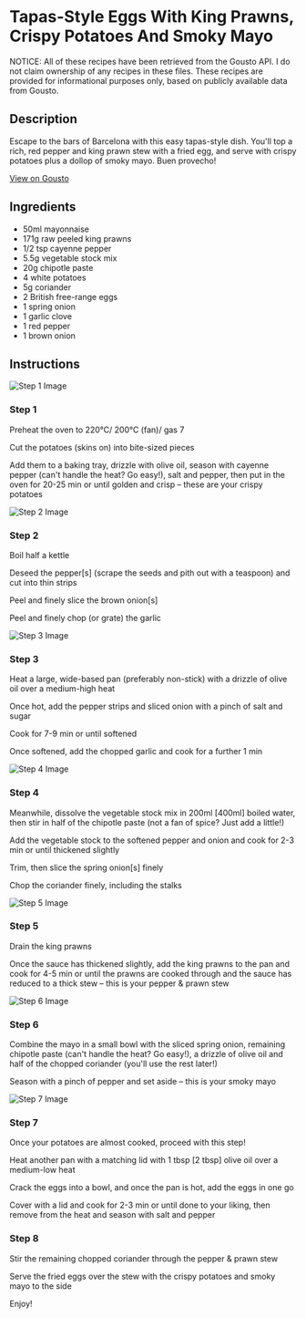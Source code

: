 # Tapas-Style Eggs With King Prawns, Crispy Potatoes And Smoky Mayo

NOTICE: All of these recipes have been retrieved from the Gousto API. I do not claim ownership of any recipes in these files. These recipes are provided for informational purposes only, based on publicly available data from Gousto.

## Description

Escape to the bars of Barcelona with this easy tapas-style dish. You'll top a rich, red pepper and king prawn stew with a fried egg, and serve with crispy potatoes plus a dollop of smoky mayo. Buen provecho!

[View on Gousto](https://www.gousto.co.uk/recipes/cookbook/tapas-style-eggs-with-king-prawns-crispy-potatoes-smoky-mayo)

## Ingredients

- 50ml mayonnaise
- 171g raw peeled king prawns
- 1/2 tsp cayenne pepper
- 5.5g vegetable stock mix
- 20g chipotle paste
- 4 white potatoes
- 5g coriander
- 2 British free-range eggs
- 1 spring onion
- 1 garlic clove
- 1 red pepper
- 1 brown onion

## Instructions

![Step 1 Image](https://production-media.gousto.co.uk/cms/recipe-step-image/step-1-1637144545592-x200.jpg)

### Step 1

Preheat the oven to 220°C/ 200°C (fan)/ gas 7

Cut the potatoes (skins on) into bite-sized pieces

Add them to a baking tray, drizzle with olive oil, season with cayenne pepper (can't handle the heat? Go easy!), salt and pepper, then put in the oven for 20-25 min or until golden and crisp – these are your crispy potatoes

![Step 2 Image](https://production-media.gousto.co.uk/cms/recipe-step-image/step-2-1637144548878-x200.jpg)

### Step 2

Boil half a kettle

Deseed the pepper<span class="text-danger">[s]</span> (scrape the seeds and pith out with a teaspoon) and cut into thin strips

Peel and finely slice the brown onion<span class="text-danger">[s]</span>

Peel and finely chop (or grate) the garlic

![Step 3 Image](https://production-media.gousto.co.uk/cms/recipe-step-image/step-3-1637144553094-x200.jpg)

### Step 3

Heat a large, wide-based pan (preferably non-stick) with a drizzle of olive oil over a medium-high heat

Once hot, add the pepper strips and sliced onion with a pinch of salt and sugar

Cook for 7-9 min or until softened

Once softened, add the chopped garlic and cook for a further 1 min

![Step 4 Image](https://production-media.gousto.co.uk/cms/recipe-step-image/step-4-1637144557164-x200.jpg)

### Step 4

Meanwhile, dissolve the vegetable stock mix in 200ml <span class="text-danger">[400ml]</span> boiled water, then stir in half of the chipotle paste (not a fan of spice? Just add a little!)

Add the vegetable stock to the softened pepper and onion and cook for 2-3 min or until thickened slightly

Trim, then slice the spring onion<span class="text-danger">[s]</span> finely

Chop the coriander finely, including the stalks

![Step 5 Image](https://production-media.gousto.co.uk/cms/recipe-step-image/step-5-1637144561502-x200.jpg)

### Step 5

Drain the king prawns

Once the sauce has thickened slightly, add the king prawns to the pan and cook for 4-5 min or until the prawns are cooked through and the sauce has reduced to a thick stew – this is your pepper & prawn stew

![Step 6 Image](https://production-media.gousto.co.uk/cms/recipe-step-image/step-6-1637144565319-x200.jpg)

### Step 6

Combine the mayo in a small bowl with the sliced spring onion, remaining chipotle paste (can't handle the heat? Go easy!), a drizzle of olive oil and half of the chopped coriander (you'll use the rest later!)

Season with a pinch of pepper and set aside – this is your smoky mayo

![Step 7 Image](https://production-media.gousto.co.uk/cms/recipe-step-image/step-7-1637144569573-x200.jpg)

### Step 7

Once your potatoes are almost cooked, proceed with this step!

Heat another pan with a matching lid with 1 tbsp <span class="text-danger">[2 tbsp]</span> olive oil over a medium-low heat

Crack the eggs into a bowl, and once the pan is hot, add the eggs in one go

Cover with a lid and cook for 2-3 min or until done to your liking, then remove from the heat and season with salt and pepper

### Step 8

Stir the remaining chopped coriander through the pepper & prawn stew

Serve the fried eggs over the stew with the crispy potatoes and smoky mayo to the side

Enjoy!

